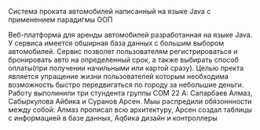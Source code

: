 Система проката автомобилей написанный на языке Java с применением парадигмы ООП

Веб-платформа для аренды автомобилей разработанная на языке Java. У сервиса имеется обширная база данных с большим выбором автомобилей. Сервис позволет пользователям регистрироваться и бронировать авто на определенный срок, а также выбирать способ оплаты(при получении начильными или картой сразу). Целью пректа является упращение жизни пользователей которым необходима возможность быстро передвигаться по городу за небольшие деньги. Работу выполинили три стундента группы COM 22 A: Сапарбаев Алмаз, Сабыркулова Айбика и Суранов Арсен. Мыы распредили обязоннности между собой: Алмаз прописал всю архитектуру, Арсен создал таблицы с информацией в базе данных, Аqбика дизайн и контроллеры
